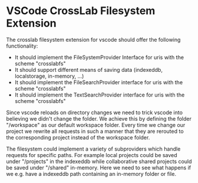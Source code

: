 # VSCode CrossLab Filesystem Extension

The crosslab filesystem extension for vscode should offer the following functionality:

- It should implement the FileSystemProvider Interface for uris with the scheme "crosslabfs"
- It should support different means of saving data (indexeddb, localstorage, in-memory, ...)
- It should implement the FileSearchProvider interface for uris with the scheme "crosslabfs"
- It should implement the TextSearchProvider interface for uris with the scheme "crosslabfs"

Since vscode reloads on directory changes we need to trick vscode into believing we didn't change the folder. We achieve this by defining the folder "/workspace" as our default workspace folder. Every time we change our project we rewrite all requests in such a manner that they are rerouted to the corresponding project instead of the workspace folder.

The filesystem could implement a variety of subproviders which handle requests for specific paths. For example local projects could be saved under "/projects" in the indexeddb while collaborative shared projects could be saved under "/shared" in-memory. Here we need to see what happens if we e.g. have a indexeddb path containing an in-memory folder or file.
